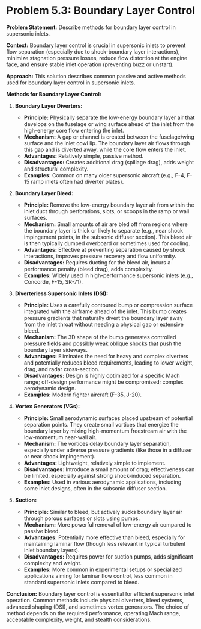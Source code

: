 # Problem 5.3: Boundary Layer Control

**Problem Statement:**
Describe methods for boundary layer control in supersonic inlets.

**Context:**
Boundary layer control is crucial in supersonic inlets to prevent flow separation (especially due to shock-boundary layer interactions), minimize stagnation pressure losses, reduce flow distortion at the engine face, and ensure stable inlet operation (preventing buzz or unstart).

**Approach:**
This solution describes common passive and active methods used for boundary layer control in supersonic inlets.

**Methods for Boundary Layer Control:**

1.  **Boundary Layer Diverters:**
    *   **Principle:** Physically separate the low-energy boundary layer air that develops on the fuselage or wing surface ahead of the inlet from the high-energy core flow entering the inlet.
    *   **Mechanism:** A gap or channel is created between the fuselage/wing surface and the inlet cowl lip. The boundary layer air flows through this gap and is diverted away, while the core flow enters the inlet.
    *   **Advantages:** Relatively simple, passive method.
    *   **Disadvantages:** Creates additional drag (spillage drag), adds weight and structural complexity.
    *   **Examples:** Common on many older supersonic aircraft (e.g., F-4, F-15 ramp inlets often had diverter plates).

2.  **Boundary Layer Bleed:**
    *   **Principle:** Remove the low-energy boundary layer air from within the inlet duct through perforations, slots, or scoops in the ramp or wall surfaces.
    *   **Mechanism:** Small amounts of air are bled off from regions where the boundary layer is thick or likely to separate (e.g., near shock impingement points, in the subsonic diffuser section). This bleed air is then typically dumped overboard or sometimes used for cooling.
    *   **Advantages:** Effective at preventing separation caused by shock interactions, improves pressure recovery and flow uniformity.
    *   **Disadvantages:** Requires ducting for the bleed air, incurs a performance penalty (bleed drag), adds complexity.
    *   **Examples:** Widely used in high-performance supersonic inlets (e.g., Concorde, F-15, SR-71).

3.  **Diverterless Supersonic Inlets (DSI):**
    *   **Principle:** Uses a carefully contoured bump or compression surface integrated with the airframe ahead of the inlet. This bump creates pressure gradients that naturally divert the boundary layer away from the inlet throat without needing a physical gap or extensive bleed.
    *   **Mechanism:** The 3D shape of the bump generates controlled pressure fields and possibly weak oblique shocks that push the boundary layer sideways.
    *   **Advantages:** Eliminates the need for heavy and complex diverters and potentially reduces bleed requirements, leading to lower weight, drag, and radar cross-section.
    *   **Disadvantages:** Design is highly optimized for a specific Mach range; off-design performance might be compromised; complex aerodynamic design.
    *   **Examples:** Modern fighter aircraft (F-35, J-20).

4.  **Vortex Generators (VGs):**
    *   **Principle:** Small aerodynamic surfaces placed upstream of potential separation points. They create small vortices that energize the boundary layer by mixing high-momentum freestream air with the low-momentum near-wall air.
    *   **Mechanism:** The vortices delay boundary layer separation, especially under adverse pressure gradients (like those in a diffuser or near shock impingement).
    *   **Advantages:** Lightweight, relatively simple to implement.
    *   **Disadvantages:** Introduce a small amount of drag; effectiveness can be limited, especially against strong shock-induced separation.
    *   **Examples:** Used in various aerodynamic applications, including some inlet designs, often in the subsonic diffuser section.

5.  **Suction:**
    *   **Principle:** Similar to bleed, but actively sucks boundary layer air through porous surfaces or slots using pumps.
    *   **Mechanism:** More powerful removal of low-energy air compared to passive bleed.
    *   **Advantages:** Potentially more effective than bleed, especially for maintaining laminar flow (though less relevant in typical turbulent inlet boundary layers).
    *   **Disadvantages:** Requires power for suction pumps, adds significant complexity and weight.
    *   **Examples:** More common in experimental setups or specialized applications aiming for laminar flow control, less common in standard supersonic inlets compared to bleed.

**Conclusion:**
Boundary layer control is essential for efficient supersonic inlet operation. Common methods include physical diverters, bleed systems, advanced shaping (DSI), and sometimes vortex generators. The choice of method depends on the required performance, operating Mach range, acceptable complexity, weight, and stealth considerations.
